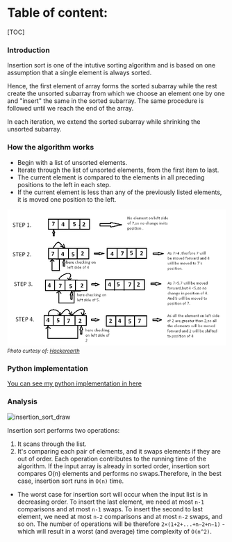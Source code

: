 # Table of content:
[TOC]
### Introduction

Insertion sort is one of the intutive sorting algorithm and is based on one assumption that a single element is always sorted.

Hence, the first element of array forms the sorted subarray while the rest create the unsorted subarray from which we choose an element one by one and "insert" the same in the sorted subarray. The same procedure is followed until we reach the end of the array.

In each iteration, we extend the sorted subarray while shrinking the unsorted subarray.

### How the algorithm works

- Begin with a list of unsorted elements.
- Iterate through the list of unsorted elements, from the first item to last.
- The current element is compared to the elements in all preceding positions to the left in each step.
- If the current element is less than any of the previously listed elements, it is moved one position to the left.

![insertion_sort](insertion_sort.png)
<small>_Photo curtesy of: [Hackerearth](https://www.hackerearth.com/practice/algorithms/sorting/insertion-sort/tutorial/)_</small>

### Python implementation
[You can see my python implementation in here](./insertion_sort.py)
### Analysis
![insertion_sort_draw](./insertion_sort_draw.png)

Insertion sort performs two operations:
1. It scans through the list. 
2. It's comparing each pair of elements, and it swaps elements if they are out of order.
Each operation contributes to the running time of the algorithm. If the input array is already in sorted order, insertion sort compares O(n) elements and performs no swaps.Therefore, in the best case, insertion sort runs in `O(n)` time.

- The worst case for insertion sort will occur when the input list is in decreasing order. To insert the last element, we need at most `n-1` comparisons and at most `n-1` swaps. To insert the second to last element, we need at most `n-2` comparisons and at most `n-2` swaps, and so on. The number of operations will be therefore `2×(1+2+...+n−2+n−1)` - which will result in a worst (and average) time complexity of `O(n^2)`.
